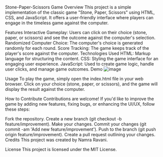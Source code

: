 Stone-Paper-Scissors Game
Overview
This project is a simple implementation of the classic game "Stone, Paper, Scissors" using HTML, CSS, and JavaScript. It offers a user-friendly interface where players can engage in the timeless game against the computer.

Features
Interactive Gameplay: Users can click on their choice (stone, paper, or scissors) and see the outcome against the computer's selection.
Randomized Computer Choice: The computer's choice is generated randomly for each round.
Score Tracking: The game keeps track of the player's score against the computer.
Technologies Used
HTML: Markup language for structuring the content.
CSS: Styling the game interface for an engaging user experience.
JavaScript: Used to create game logic, handle user clicks, and manage game outcomes.
Demo
![image](https://github.com/namraravani/Stone-Paper-Scissors_Game/assets/92981408/52d2d43b-8746-4040-ba4f-569a0e101f0a)


Usage
To play the game, simply open the index.html file in your web browser. Click on your choice (stone, paper, or scissors), and the game will display the result against the computer.

How to Contribute
Contributions are welcome! If you'd like to improve the game by adding new features, fixing bugs, or enhancing the UI/UX, follow these steps:

Fork the repository.
Create a new branch (git checkout -b feature/improvement).
Make your changes.
Commit your changes (git commit -am 'Add new feature/improvement').
Push to the branch (git push origin feature/improvement).
Create a pull request outlining your changes.
Credits
This project was created by Namra Ravani.

License
This project is licensed under the MIT License.

